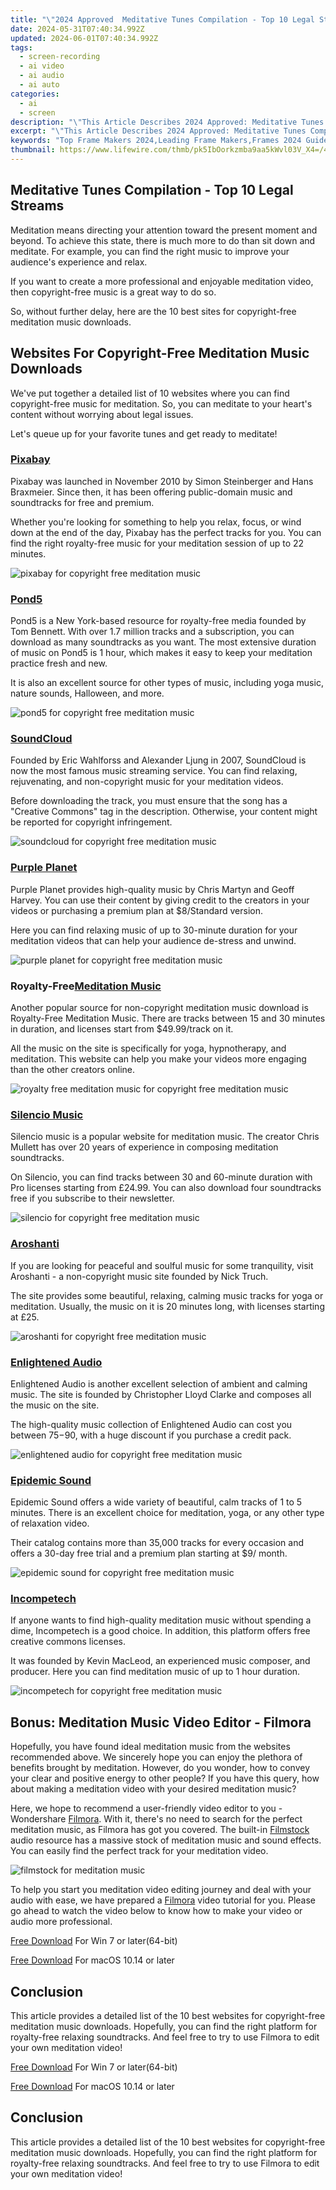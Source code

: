 ```yaml
---
title: "\"2024 Approved  Meditative Tunes Compilation - Top 10 Legal Streams\""
date: 2024-05-31T07:40:34.992Z
updated: 2024-06-01T07:40:34.992Z
tags: 
  - screen-recording
  - ai video
  - ai audio
  - ai auto
categories: 
  - ai
  - screen
description: "\"This Article Describes 2024 Approved: Meditative Tunes Compilation - Top 10 Legal Streams\""
excerpt: "\"This Article Describes 2024 Approved: Meditative Tunes Compilation - Top 10 Legal Streams\""
keywords: "Top Frame Makers 2024,Leading Frame Makers,Frames 2024 Guide,Best Frame Makers List,Famous Frame Makers,Newest Frame Makers,Elite Frame Maker Top10"
thumbnail: https://www.lifewire.com/thmb/pk5IbOorkzmba9aa5kWvl03V_X4=/400x300/filters:no_upscale():max_bytes(150000):strip_icc()/GettyImages-753290569-5b97cc8646e0fb00501aa360.jpg
---
```


## Meditative Tunes Compilation - Top 10 Legal Streams

Meditation means directing your attention toward the present moment and beyond. To achieve this state, there is much more to do than sit down and meditate. For example, you can find the right music to improve your audience's experience and relax.

If you want to create a more professional and enjoyable meditation video, then copyright-free music is a great way to do so.

So, without further delay, here are the 10 best sites for copyright-free meditation music downloads.

## Websites For Copyright-Free Meditation Music Downloads

We've put together a detailed list of 10 websites where you can find copyright-free music for meditation. So, you can meditate to your heart's content without worrying about legal issues.

Let's queue up for your favorite tunes and get ready to meditate!

### [Pixabay](https://pixabay.com/music/search/mood/relaxing/)

Pixabay was launched in November 2010 by Simon Steinberger and Hans Braxmeier. Since then, it has been offering public-domain music and soundtracks for free and premium.

Whether you're looking for something to help you relax, focus, or wind down at the end of the day, Pixabay has the perfect tracks for you. You can find the right royalty-free music for your meditation session of up to 22 minutes.

![pixabay for copyright free meditation music](https://images.wondershare.com/filmora/article-images/2023/03/pixabay-for-copyright-free-meditation-music.png)

### [Pond5](https://www.pond5.com/royalty-free-music/tag/meditation-background/)

Pond5 is a New York-based resource for royalty-free media founded by Tom Bennett. With over 1.7 million tracks and a subscription, you can download as many soundtracks as you want. The most extensive duration of music on Pond5 is 1 hour, which makes it easy to keep your meditation practice fresh and new.

It is also an excellent source for other types of music, including yoga music, nature sounds, Halloween, and more.

![pond5 for copyright free meditation music](https://images.wondershare.com/filmora/article-images/2023/03/pond5-for-copyright-free-meditation-music.png)

### [SoundCloud](https://soundcloud.com/royaltyfreemeditation)

Founded by Eric Wahlforss and Alexander Ljung in 2007, SoundCloud is now the most famous music streaming service. You can find relaxing, rejuvenating, and non-copyright music for your meditation videos.

Before downloading the track, you must ensure that the song has a "Creative Commons" tag in the description. Otherwise, your content might be reported for copyright infringement.

![soundcloud for copyright free meditation music](https://images.wondershare.com/filmora/article-images/2023/03/soundcloud-for-copyright-free-meditation-music.png)

### [Purple Planet](https://www.purple-planet.com/)

Purple Planet provides high-quality music by Chris Martyn and Geoff Harvey. You can use their content by giving credit to the creators in your videos or purchasing a premium plan at $8/Standard version.

Here you can find relaxing music of up to 30-minute duration for your meditation videos that can help your audience de-stress and unwind.

![purple planet for copyright free meditation music](https://images.wondershare.com/filmora/article-images/2023/03/purple-planet-for-copyright-free-meditation-music.png)

### Royalty-Free[Meditation Music](https://www.royaltyfreemeditation.com/music)

Another popular source for non-copyright meditation music download is Royalty-Free Meditation Music. There are tracks between 15 and 30 minutes in duration, and licenses start from $49.99/track on it.

All the music on the site is specifically for yoga, hypnotherapy, and meditation. This website can help you make your videos more engaging than the other creators online.

![royalty free meditation music for copyright free meditation music](https://images.wondershare.com/filmora/article-images/2023/03/royalty-free-meditation-music-for-copyright-free-meditation-music.png)

### [Silencio Music](https://silenciomusic.co.uk/)

Silencio music is a popular website for meditation music. The creator Chris Mullett has over 20 years of experience in composing meditation soundtracks.

On Silencio, you can find tracks between 30 and 60-minute duration with Pro licenses starting from £24.99\. You can also download four soundtracks free if you subscribe to their newsletter.

![silencio for copyright free meditation music](https://images.wondershare.com/filmora/article-images/2023/03/silencio-for-copyright-free-meditation-music.png)

### [Aroshanti](https://aroshanti.com/meditation-music/)

If you are looking for peaceful and soulful music for some tranquility, visit Aroshanti - a non-copyright music site founded by Nick Truch.

The site provides some beautiful, relaxing, calming music tracks for yoga or meditation. Usually, the music on it is 20 minutes long, with licenses starting at £25.

![aroshanti for copyright free meditation music](https://images.wondershare.com/filmora/article-images/2023/03/aroshanti-for-copyright-free-meditation-music.png)

### [Enlightened Audio](https://enlightenedaudio.com/categories/royalty-free-meditation-music)

Enlightened Audio is another excellent selection of ambient and calming music. The site is founded by Christopher Lloyd Clarke and composes all the music on the site.

The high-quality music collection of Enlightened Audio can cost you between $75-$90, with a huge discount if you purchase a credit pack.

![enlightened audio for copyright free meditation music](https://images.wondershare.com/filmora/article-images/2023/03/enlightened-audio-for-copyright-free-meditation-music.png)

### [Epidemic Sound](https://www.epidemicsound.com/music/moods/relaxing/)

Epidemic Sound offers a wide variety of beautiful, calm tracks of 1 to 5 minutes. There is an excellent choice for meditation, yoga, or any other type of relaxation video.

Their catalog contains more than 35,000 tracks for every occasion and offers a 30-day free trial and a premium plan starting at $9/ month.

![epidemic sound for copyright free meditation music](https://images.wondershare.com/filmora/article-images/2023/03/epidemic-sound-for-copyright-free-meditation-music.png)

### [Incompetech](https://incompetech.com/music/royalty-free/music.html)

If anyone wants to find high-quality meditation music without spending a dime, Incompetech is a good choice. In addition, this platform offers free creative commons licenses.

It was founded by Kevin MacLeod, an experienced music composer, and producer. Here you can find meditation music of up to 1 hour duration.

![incompetech for copyright free meditation music](https://images.wondershare.com/filmora/article-images/2023/03/incompetech-for-copyright-free-meditation-music.png)

## Bonus: Meditation Music Video Editor - Filmora

Hopefully, you have found ideal meditation music from the websites recommended above. We sincerely hope you can enjoy the plethora of benefits brought by meditation. However, do you wonder, how to convey your clear and positive energy to other people? If you have this query, how about making a meditation video with your desired meditation music?

Here, we hope to recommend a user-friendly video editor to you - Wondershare [Filmora](https://tools.techidaily.com/wondershare/filmora/download/). With it, there's no need to search for the perfect meditation music, as Filmora has got you covered. The built-in [Filmstock](https://www.filmstocks.com/search%5Fall%5Fres.html?keywords=meditation&source=1&search%5Ftype=1) audio resource has a massive stock of meditation music and sound effects. You can easily find the perfect track for your meditation video.

![filmstock for meditation music](https://images.wondershare.com/filmora/article-images/2023/03/filmstock-for-meditation-music.png)

To help you start you meditation video editing journey and deal with your audio with ease, we have prepared a [Filmora](https://tools.techidaily.com/wondershare/filmora/download/) video tutorial for you. Please go ahead to watch the video below to know how to make your video or audio more professional.

[Free Download](https://tools.techidaily.com/wondershare/filmora/download/) For Win 7 or later(64-bit)

[Free Download](https://tools.techidaily.com/wondershare/filmora/download/) For macOS 10.14 or later

## Conclusion

This article provides a detailed list of the 10 best websites for copyright-free meditation music downloads. Hopefully, you can find the right platform for royalty-free relaxing soundtracks. And feel free to try to use Filmora to edit your own meditation video!

[Free Download](https://tools.techidaily.com/wondershare/filmora/download/) For Win 7 or later(64-bit)

[Free Download](https://tools.techidaily.com/wondershare/filmora/download/) For macOS 10.14 or later

## Conclusion

This article provides a detailed list of the 10 best websites for copyright-free meditation music downloads. Hopefully, you can find the right platform for royalty-free relaxing soundtracks. And feel free to try to use Filmora to edit your own meditation video!

<ins class="adsbygoogle"
     style="display:block"
     data-ad-format="autorelaxed"
     data-ad-client="ca-pub-7571918770474297"
     data-ad-slot="1223367746"></ins>

<ins class="adsbygoogle"
     style="display:block"
     data-ad-format="autorelaxed"
     data-ad-client="ca-pub-7571918770474297"
     data-ad-slot="1223367746"></ins>



<ins class="adsbygoogle"
     style="display:block"
     data-ad-client="ca-pub-7571918770474297"
     data-ad-slot="8358498916"
     data-ad-format="auto"
     data-full-width-responsive="true"></ins>


